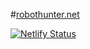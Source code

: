 #[robothunter.net](robothunter.net)


[![Netlify Status](https://api.netlify.com/api/v1/badges/bf86eb52-8769-455c-ab56-a095fd2d0e69/deploy-status)](https://app.netlify.com/sites/jolly-yonath-ebbba1/deploys)
